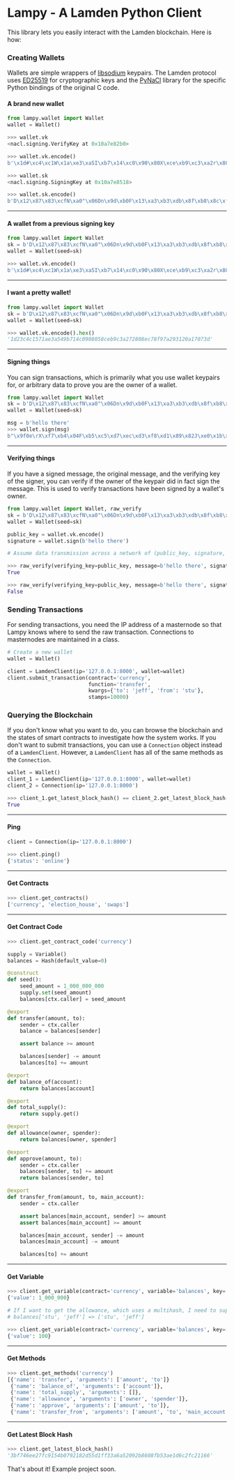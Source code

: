 # Lampy - A Lamden Python Client

This library lets you easily interact with the Lamden blockchain. Here is how:

### Creating Wallets
Wallets are simple wrappers of [libsodium](https://github.com/jedisct1/libsodium) keypairs. The Lamden protocol uses [ED25519](https://ed25519.cr.yp.to/) for cryptographic keys and the [PyNaCl](https://pynacl.readthedocs.io/en/stable/) library for the specific Python bindings of the original C code.

#### A brand new wallet
```python
from lampy.wallet import Wallet
wallet = Wallet()

>>> wallet.vk
<nacl.signing.VerifyKey at 0x10a7e82b0>

>>> wallet.vk.encode()
b'\x1d#\xc4\xc1W\x1a\xe3\xa5I\xb7\x14\xc0\x90\x80X\xce\xb9\xc3\xa2r\x80\x8e\xc7\x8f\x97\xa2\x93\x12\n\x17\x07='

>>> wallet.sk
<nacl.signing.SigningKey at 0x10a7e8518>

>>> wallet.sk.encode()
b'D\x12\x87\x83\xcfN\xa0"\x06Dn\x9d\xb0F\x13\xa3\xb3\xdb\x8f\xb8\x8c\xfa>\x03\xbb\x07OR\x7f\x18`\xce'
```
***
#### A wallet from a previous signing key
```python
from lampy.wallet import Wallet
sk = b'D\x12\x87\x83\xcfN\xa0"\x06Dn\x9d\xb0F\x13\xa3\xb3\xdb\x8f\xb8\x8c\xfa>\x03\xbb\x07OR\x7f\x18`\xce'
wallet = Wallet(seed=sk)

>>> wallet.vk.encode()
b'\x1d#\xc4\xc1W\x1a\xe3\xa5I\xb7\x14\xc0\x90\x80X\xce\xb9\xc3\xa2r\x80\x8e\xc7\x8f\x97\xa2\x93\x12\n\x17\x07='
```
***
#### I want a pretty wallet!
```python
from lampy.wallet import Wallet
sk = b'D\x12\x87\x83\xcfN\xa0"\x06Dn\x9d\xb0F\x13\xa3\xb3\xdb\x8f\xb8\x8c\xfa>\x03\xbb\x07OR\x7f\x18`\xce'
wallet = Wallet(seed=sk)

>>> wallet.vk.encode().hex()
'1d23c4c1571ae3a549b714c0908058ceb9c3a272808ec78f97a293120a17073d'
```
***
#### Signing things
You can sign transactions, which is primarily what you use wallet keypairs for, or arbitrary data to prove you are the owner of a wallet.
```python
from lampy.wallet import Wallet
sk = b'D\x12\x87\x83\xcfN\xa0"\x06Dn\x9d\xb0F\x13\xa3\xb3\xdb\x8f\xb8\x8c\xfa>\x03\xbb\x07OR\x7f\x18`\xce'
wallet = Wallet(seed=sk)

msg = b'hello there'
>>> wallet.sign(msg)
b"\x9f0e\rX\xf7\xb4\x04F\xb5\xc5\xd7\xec\xd3\xf8\xd1\x89\x82J\xe0\x1b\x8a\x01*\x8c'Qe\\0?(\x86J>\xee\x93<\x92\x0f\x06\xd4y9\xf0\x0b\xad\x7f0_\xd6\xa3Nb>j\x97%N\xe5\xeb\xb8]\x0f"
```
***

#### Verifying things
If you have a signed message, the original message, and the verifying key of the signer, you can verify if the owner of the keypair did in fact sign the message. This is used to verify transactions have been signed by a wallet's owner.
```python
from lampy.wallet import Wallet, raw_verify
sk = b'D\x12\x87\x83\xcfN\xa0"\x06Dn\x9d\xb0F\x13\xa3\xb3\xdb\x8f\xb8\x8c\xfa>\x03\xbb\x07OR\x7f\x18`\xce'
wallet = Wallet(seed=sk)

public_key = wallet.vk.encode()
signature = wallet.sign(b'hello there')

# Assume data transmission across a network of (public_key, signature, message)

>>> raw_verify(verifying_key=public_key, message=b'hello there', signature=signature)
True

>>> raw_verify(verifying_key=public_key, message=b'hello there', signature=b'bad signature')
False
```
### Sending Transactions
For sending transactions, you need the IP address of a masternode so that Lampy knows where to send the raw transaction. Connections to masternodes are maintained in a class.
```python
# Create a new wallet
wallet = Wallet()

client = LamdenClient(ip='127.0.0.1:8000', wallet=wallet)
client.submit_transaction(contract='currency',
                          function='transfer',
                          kwargs={'to': 'jeff', 'from': 'stu'},
                          stamps=10000)

```
### Querying the Blockchain
If you don't know what you want to do, you can browse the blockchain and the states of smart contracts to investigate how the system works. If you don't want to submit transactions, you can use a `Connection` object instead of a `LamdenClient`. However, a `LamdenClient` has all of the same methods as the `Connection`.
```python
wallet = Wallet()
client_1 = LamdenClient(ip='127.0.0.1:8000', wallet=wallet)
client_2 = Connection(ip='127.0.0.1:8000')

>>> client_1.get_latest_block_hash() == client_2.get_latest_block_hash()
True
```
***
#### Ping
```python
client = Connection(ip='127.0.0.1:8000')

>>> client.ping()
{'status': 'online'}
```
***
#### Get Contracts
```python
>>> client.get_contracts()
['currency', 'election_house', 'swaps']
```
***
#### Get Contract Code
```python
>>> client.get_contract_code('currency')

supply = Variable()
balances = Hash(default_value=0)

@construct
def seed():
    seed_amount = 1_000_000_000
    supply.set(seed_amount)
    balances[ctx.caller] = seed_amount

@export
def transfer(amount, to):
    sender = ctx.caller
    balance = balances[sender]

    assert balance >= amount

    balances[sender] -= amount
    balances[to] += amount

@export
def balance_of(account):
    return balances[account]

@export
def total_supply():
    return supply.get()

@export
def allowance(owner, spender):
    return balances[owner, spender]

@export
def approve(amount, to):
    sender = ctx.caller
    balances[sender, to] += amount
    return balances[sender, to]

@export
def transfer_from(amount, to, main_account):
    sender = ctx.caller

    assert balances[main_account, sender] >= amount
    assert balances[main_account] >= amount

    balances[main_account, sender] -= amount
    balances[main_account] -= amount

    balances[to] += amount
```
***
#### Get Variable
```python
>>> client.get_variable(contract='currency', variable='balances', key='stu')
{'value': 1_000_000}

# If I want to get the allowance, which uses a multihash, I need to supply a list of keys.
# balances['stu', 'jeff'] => ['stu', 'jeff']

>>> client.get_variable(contract='currency', variable='balances', key=['stu', 'jeff'])
{'value': 100}
```
***
#### Get Methods
```python
>>> client.get_methods('currency')
[{'name': 'transfer', 'arguments': ['amount', 'to']}
 {'name': 'balance_of', 'arguments': ['account']},
 {'name': 'total_supply', 'arguments': []},
 {'name': 'allowance', 'arguments': ['owner', 'spender']},
 {'name': 'approve', 'arguments': ['amount', 'to']},
 {'name': 'transfer_from', 'arguments': ['amount', 'to', 'main_account']}]
```
***
#### Get Latest Block Hash
```python
>>> client.get_latest_block_hash()
'3bf746ee27fc9154b0792182d55d1ff33a6a52092b8608fb53ae1d6c2fc21166'
```

That's about it! Example project soon.